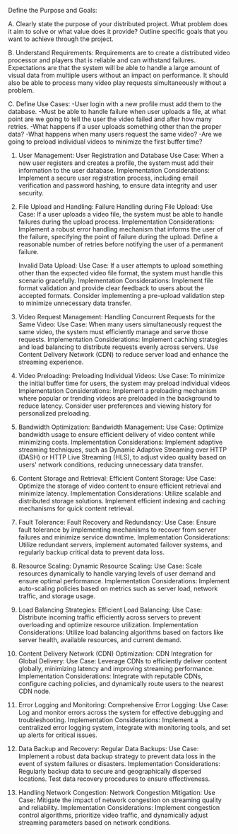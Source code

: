 Define the Purpose and Goals:

A. Clearly state the purpose of your distributed project. What problem does it aim to solve or what value does it provide?
	Outline specific goals that you want to achieve through the project.

B. Understand Requirements:
	Requirements are to create a distributed video processor and players that is reliable and can withstand failures. Expectations are that the system will be able to handle a large amount of visual data from multiple users without an impact on performance. It should also be able to process many video play requests simultaneously without a problem.  
	

C. Define Use Cases:
	-User login with a new profile must add them to the database.
	-Must be able to handle failure when user uploads a file, at what point are we going to tell the user the video failed and after how many retries. 
	-What happens if a user uploads something other than the proper data?
	-What happens when many users request the same video?
	-Are we going to preload individual videos to minimize the first buffer time?

1. User Management:
	User Registration and Database
		Use Case: When a new user registers and creates a profile, the system must add their information to the user database.
		Implementation Considerations: Implement a secure user registration process, including email verification and password hashing, to ensure data integrity and user security.

2. File Upload and Handling:
	Failure Handling during File Upload:
		Use Case: If a user uploads a video file, the system must be able to handle failures during the upload process.
		Implementation Considerations: Implement a robust error handling mechanism that informs the user of the failure, specifying the point of failure during the upload. Define a reasonable number of retries before notifying the user of a permanent failure.

	Invalid Data Upload:
		Use Case: If a user attempts to upload something other than the expected video file format, the system must handle this scenario gracefully.
		Implementation Considerations: Implement file format validation and provide clear feedback to users about the accepted formats. Consider implementing a pre-upload validation step to minimize unnecessary data transfer.
3. Video Request Management:
	Handling Concurrent Requests for the Same Video:
		Use Case: When many users simultaneously request the same video, the system must efficiently manage and serve those requests.
		Implementation Considerations: Implement caching strategies and load balancing to distribute requests evenly across servers. Use Content Delivery Network (CDN) to reduce server load and enhance the streaming experience.

4. Video Preloading:
	Preloading Individual Videos:
		Use Case: To minimize the initial buffer time for users, the system may preload individual videos
		Implementation Considerations: Implement a preloading mechanism where popular or trending videos are preloaded in the background to reduce latency. Consider user preferences and viewing history for personalized preloading.

5. Bandwidth Optimization:
	Bandwidth Management:
		Use Case: Optimize bandwidth usage to ensure efficient delivery of video content while minimizing costs.
		Implementation Considerations: Implement adaptive streaming techniques, such as Dynamic Adaptive Streaming over HTTP (DASH) or HTTP Live Streaming (HLS), to adjust video quality based on users' network conditions, reducing unnecessary data transfer.

6. Content Storage and Retrieval:
  Efficient Content Storage:
    Use Case: Optimize the storage of video content to ensure efficient retrieval and minimize latency.
    Implementation Considerations: Utilize scalable and distributed storage solutions. Implement efficient indexing and caching mechanisms for quick content retrieval.

7. Fault Tolerance:
  Fault Recovery and Redundancy:
    Use Case: Ensure fault tolerance by implementing mechanisms to recover from server failures and minimize service downtime.
    Implementation Considerations: Utilize redundant servers, implement automated failover systems, and regularly backup critical data to prevent data loss.

8. Resource Scaling:
  Dynamic Resource Scaling:
    Use Case: Scale resources dynamically to handle varying levels of user demand and ensure optimal performance.
    Implementation Considerations: Implement auto-scaling policies based on metrics such as server load, network traffic, and storage usage.

9. Load Balancing Strategies:
  Efficient Load Balancing:
    Use Case: Distribute incoming traffic efficiently across servers to prevent overloading and optimize resource utilization.
    Implementation Considerations: Utilize load balancing algorithms based on factors like server health, available resources, and current demand.

10. Content Delivery Network (CDN) Optimization:
  CDN Integration for Global Delivery:
    Use Case: Leverage CDNs to efficiently deliver content globally, minimizing latency and improving streaming performance.
    Implementation Considerations: Integrate with reputable CDNs, configure caching policies, and dynamically route users to the nearest CDN node.

11. Error Logging and Monitoring:
  Comprehensive Error Logging:
    Use Case: Log and monitor errors across the system for effective debugging and troubleshooting.
    Implementation Considerations: Implement a centralized error logging system, integrate with monitoring tools, and set up alerts for critical issues.

12. Data Backup and Recovery:
  Regular Data Backups:
    Use Case: Implement a robust data backup strategy to prevent data loss in the event of system failures or disasters.
    Implementation Considerations: Regularly backup data to secure and geographically dispersed locations. Test data recovery procedures to ensure effectiveness.

13. Handling Network Congestion:
  Network Congestion Mitigation:
    Use Case: Mitigate the impact of network congestion on streaming quality and reliability.
    Implementation Considerations: Implement congestion control algorithms, prioritize video traffic, and dynamically adjust streaming parameters based on network conditions.
